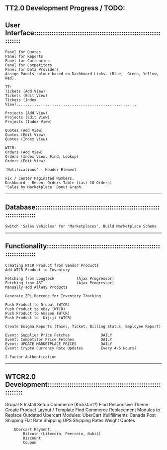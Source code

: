 TT2.0 Development Progress / TODO:
-------------------------------------------------------------------------------
User Interface:::::::::::::::::::::::::::::::::::::::::::::::::::::::::::::::::
-------------------------------------------------------------------------------
	Panel for Quotes
	Panel for Reports
	Panel for Currencies
	Panel for Competitors
	Panel for Data Providers    
	Assign Panels colour based on Dashboard Links. (Blue,  Green, Yellow, Red).
	
    TT:
    Tickets (Add View)
    Tickets (Edit View)
    Tickets (Index View)......................................................
    
    Projects (Add View)
    Projects (Edit View)
    Projects (Index View)
    
    Quotes (Add View)
    Quotes (Edit View)
    Quotes (Index View)
    
    WTCR:
	Orders (Add View)
    Orders (Index View, Find, Lookup)
    Orders (Edit View)
        
	'Notifications' - Header Element
		
	Fix / Center Paginated Numbers.
	Dashboard - Recent Orders Table (Last 10 Orders)
	'Sales by Marketplace' Donut Graph.       

-------------------------------------------------------------------------------    
Database:::::::::::::::::::::::::::::::::::::::::::::::::::::::::::::::::::::::
-------------------------------------------------------------------------------
	Switch 'Sales Vehicles' for 'Marketplaces'. Build Marketplace Schema

-------------------------------------------------------------------------------    
Functionality::::::::::::::::::::::::::::::::::::::::::::::::::::::::::::::::::
-------------------------------------------------------------------------------
	Creating WTCR Product from Vendor Products
    Add WTCR Product to Inventory

	Fetching from Longtech          (Ajax Progressor)
	Fetching from ASI               (Ajax Progressor)
	Manually add AllWay Products    

	Generate ZPL Barcode for Inventory Tracking
	
	Push Product to Drupal (WTCR)
	Push Product to eBay (WTCR)
	Push Product to Amazon (WTCR)
	Push Product to  Kijiji (WTCR)

	Create Enigma Reports (Taxes, Ticket, Billing Status, Employee Report)
    
	Event: Supplier Price Fetches              DAILY
	Event: Competitor Price Fetches            DAILY
	Event: UPDATE MARKETPLACE PRICES           DAILY
	Event: Crypto Currency Rate Updates        Every 4-6 Hours?
	
	2-Factor Authentication
        
-------------------------------------------------------------------------------        
WTCR2.0 Development::::::::::::::::::::::::::::::::::::::::::::::::::::::::::::
-------------------------------------------------------------------------------
Drupal 8
	Install
	Setup Commerce (Kickstart?)
	Find Responsive Theme
	Create Product Layout / Template
    Find Commerce Replacement Modules to Replace Outdated Ubercart Modules:
        UberCart (fullfillment):
            Canada Post Shipping
            Flat Rate Shipping
            UPS Shipping Rates
            Weight Quotes
            
        Ubercart Payment:
            Bitcoin (Litecoin, Peercoin, Nubit)
            Discount
            Coupon
        